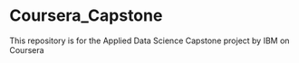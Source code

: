# Coursera_Capstone
This repository is for the Applied Data Science Capstone project by IBM on Coursera
